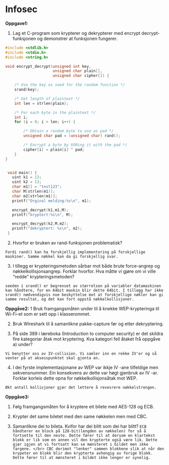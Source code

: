 # Infosec

**Oppgave1:**
1. Lag et C-program som krypterer og dekrypterer med encrypt decrypt-
funksjonen og demonstrer at funksjonen fungerer.

```c
#include <stdlib.h>
#include <stdio.h>
#include <string.h>

void encrypt_decrypt(unsigned int key,
                     unsigned char plain[],
                     unsigned char cipher[]) {

    /* Use the key as seed for the random function */
    srand(key);

    /* Get length of plaintext */
    int len = strlen(plain);

    /* For each byte in the plaintext */
    int i;
    for (i = 0; i < len; i++) {

        /* Obtain a random byte to use as pad */
        unsigned char pad = (unsigned char) rand();

        /* Encrypt a byte by XORing it with the pad */
        cipher[i] = plain[i] ^ pad;
    }
}


 void main() {
   uint k1 = 13;
   uint k2 = 13;
   char m1[] = "test123";
   char M[strlen(m1)];
   char m2[strlen(m1)];
   printf("Orginal melding:%s\n", m1);

   encrypt_decrypt(k1,m1,M);
   printf("kryptert:%s\n", M);

   encrypt_decrypt(k2,M,m2);
   printf("dekryptert: %s\n", m2);
 }

```

2. Hvorfor er bruken av rand-funksjonen problematisk?

``Fordi rand() kan ha forskjellig implementering på forskjellige maskiner. Samme nøkkel kan da gi forskjellig svar.``

3. I tillegg er krypteringsmetoden sårbar mot både brute force-angrep og
nøkkelkollisjonsangrep. Forklar hvorfor. Hva måtte vi gjøre om vi ville
“redde” krypteringsmetoden?

``seeden i srand() er begrenset av størrelsen på variabler datamaskinen kan håndtere, for en 64bit maskin blir dette 64bit. I tillegg har ikke srand() nødvendigvis noe beskyttelse mot at forskjellige nøkler kan gi samme resultat, og det kan fort oppstå nøkkelkollisjoner.``

**Oppgåve2:**
1 Bruk framgangsmåten under til å knekke WEP-krypteringa til Wi-Fi-et som
er sett opp i klasserommet.

2. Bruk Wireshark til å samanlikne pakke-capture før og etter dekryptering.

3. På side 389 i læreboka (Introduction to computer security) er det skildra
fire kategoriar åtak mot kryptering. Kva kategori fell åtaket frå oppgåve a)
under?

``Vi benytter oss av IV-collision. Vi samler inn en rekke IV'er og så venter på at aksesspunktet skal gjenta en.``

4. I dei fyrste implementasjonane av WEP var ikkje IV -ane tilfeldige men
sekvensnummer. Ein konsekvens av dette var høgt gjenbruk av IV -ar.
Forklar korleis dette opna for nøkkelkollisjonsåtak mot WEP.

``Økt antall kollisjoner gjør det lettere å revesrere nøkkelstrengen. ``

**Oppgåve3:**
1. Følg framgangsmåten for å kryptere eit bilete med AES-128 og ECB.

2. Krypter det same biletet med den same nøkkelen men med CBC.

3. Samanlikne dei to bileta. Kvifor har dei blitt som dei har blitt?
`` ECB håndterer en block på 128-bit(lengden av nøkkelen) for så å fortsette til den neste. Dette fører til at dersom en klartekst blokk er lik som en annen vil den krypterte også være lik. Dette gjør igjen at vi fortsatt kan se mønsteret i bildet men ikke fargene. </br>
CBC derimot "lenker" sammen blokkene slik at når den krypeter en blokk blir den krypterte avhengig av forige blokk. Dette fører til at mønsteret i bildet ikke lenger er synelig.
``
